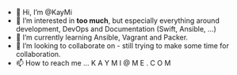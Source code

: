 - 👋 Hi, I’m @KayMi
- 👀 I’m interested in __too much__, but especially everything around development, DevOps and Documentation (Swift, Ansible, ...) 
- 🌱 I’m currently learning Ansible, Vagrant and Packer.
- 💞️ I’m looking to collaborate on - still trying to make some time for collaboration.
- 📫 How to reach me ... K A Y M I @ M E . C O M

<!---
KayMi/KayMi is a ✨ special ✨ repository because its `README.md` (this file) appears on your GitHub profile.
You can click the Preview link to take a look at your changes.
--->
